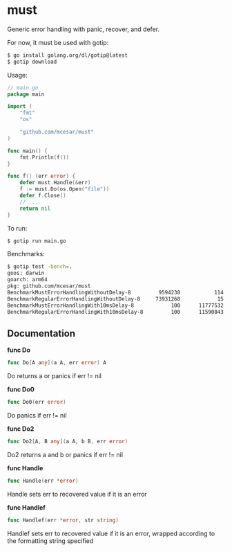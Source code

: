 # must
Generic error handling with panic, recover, and defer.

For now, it must be used with gotip:
```sh
$ go install golang.org/dl/gotip@latest
$ gotip download
```

Usage:
```go
// main.go
package main

import (
	"fmt"
	"os"

	"github.com/mcesar/must"
)

func main() {
	fmt.Println(f())
}

func f() (err error) {
	defer must.Handle(&err)
	f := must.Do(os.Open("file"))
	defer f.Close()
	// ...
	return nil
}

```
To run:
```sh
$ gotip run main.go
```

Benchmarks:
```sh
$ gotip test -bench=.
goos: darwin
goarch: arm64
pkg: github.com/mcesar/must
BenchmarkMustErrorHandlingWithoutDelay-8       	 9594230	       114.1 ns/op
BenchmarkRegularErrorHandlingWithoutDelay-8    	73931268	        15.71 ns/op
BenchmarkMustErrorHandlingWith10msDelay-8      	     100	  11777532 ns/op
BenchmarkRegularErrorHandlingWith10msDelay-8   	     100	  11590843 ns/op
```

## Documentation

**func Do**
```go
func Do[A any](a A, err error) A
```
Do returns a or panics if err != nil

**func Do0**
```go
func Do0(err error)
```
Do panics if err != nil

**func Do2**
```go
func Do2[A, B any](a A, b B, err error)
```
Do2 returns a and b or panics if err != nil

**func Handle**
```go
func Handle(err *error)
```
Handle sets err to recovered value if it is an error

**func Handlef**
```go
func Handlef(err *error, str string)
```
Handlef sets err to recovered value if it is an error,
wrapped according to the formatting string specified
